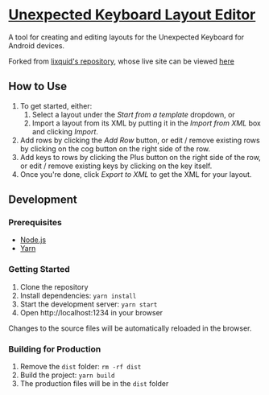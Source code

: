 # [Unexpected Keyboard Layout Editor](https://github.com/domportera/app-unexpected-keyboard-layout-editor)

A tool for creating and editing layouts for the Unexpected Keyboard for Android devices.

Forked from [lixquid's repository](https://github.com/lixquid/app-unexpected-keyboard-layout-editor), whose live site can be viewed [here](https://unexpected-keyboard-layout-editor.lixquid.com)

## How to Use

1. To get started, either:
    1. Select a layout under the *Start from a template* dropdown, or
    2. Import a layout from its XML by putting it in the *Import from XML* box and clicking *Import*.
2. Add rows by clicking the *Add Row* button, or edit / remove existing rows by clicking on the cog button on the right side of the row.
3. Add keys to rows by clicking the Plus button on the right side of the row, or edit / remove existing keys by clicking on the key itself.
4. Once you're done, click *Export to XML* to get the XML for your layout.

## Development

### Prerequisites

- [Node.js](https://nodejs.org/)
- [Yarn](https://yarnpkg.com/)

### Getting Started

1. Clone the repository
2. Install dependencies: `yarn install`
3. Start the development server: `yarn start`
4. Open http://localhost:1234 in your browser

Changes to the source files will be automatically reloaded in the browser.

### Building for Production

1. Remove the `dist` folder: `rm -rf dist`
2. Build the project: `yarn build`
3. The production files will be in the `dist` folder
